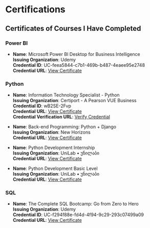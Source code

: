# Certifications

## Certificates of Courses I Have Completed

### Power BI
- **Name**: Microsoft Power BI Desktop for Business Intelligence  
  **Issuing Organization**: Udemy  
  **Credential ID**: UC-feea5844-c7b1-469b-b487-4eaee95e2748  
  **Credential URL**: [View Certificate](https://www.udemy.com/certificate/UC-feea5844-c7b1-469b-b487-4eaee95e2748/)

### Python
- **Name**: Information Technology Specialist - Python  
  **Issuing Organization**: Certiport - A Pearson VUE Business  
  **Credential ID**: wB2SE-2Fvp  
  **Credential URL**: [View Certificate](https://drive.google.com/file/d/1tuD5Q2JBfu3TlVDzHn6_LqKS7aVJmSxb/view?usp=share_link)  
  **Credential Verification URL**: [Verify Credential](https://verify.certiport.com/)

- **Name**: Back-end Programming: Python + Django  
  **Issuing Organization**: New Horizons  
  **Credential URL**: [View Certificate](https://drive.google.com/file/d/1cazev7JB4DNnlT277vHM6PPMdoJOE-Ry/view?usp=share_link)

- **Name**: Python Development Internship  
  **Issuing Organization**: UniLab • უნილაბი  
  **Credential URL**: [View Certificate](https://drive.google.com/drive/u/0/folders/13-L792IU8L7dxyiQfgEVWNIQKsFc60h1)

- **Name**: Python Development Basic Level  
  **Issuing Organization**: UniLab • უნილაბი  
  **Credential URL**: [View Certificate](https://drive.google.com/drive/u/0/folders/13-L792IU8L7dxyiQfgEVWNIQKsFc60h1)

### SQL
- **Name**: The Complete SQL Bootcamp: Go from Zero to Hero  
  **Issuing Organization**: Udemy  
  **Credential ID**: UC-f294f88e-fd4d-4f94-9c29-293c07499a09  
  **Credential URL**: [View Certificate](https://www.udemy.com/certificate/UC-f294f88e-fd4d-4f94-9c29-293c07499a09/)


